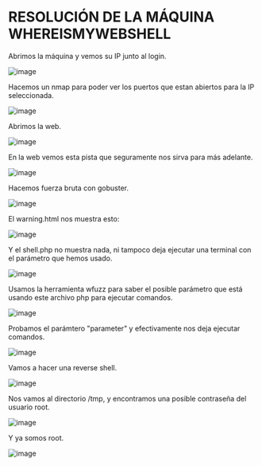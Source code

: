 # RESOLUCIÓN DE LA MÁQUINA WHEREISMYWEBSHELL

Abrimos la máquina y vemos su IP junto al login.

![image](https://github.com/user-attachments/assets/f4d2a3ca-b4b1-42d0-a34a-41e47ca0ff91)

Hacemos un nmap para poder ver los puertos que estan abiertos para la IP seleccionada.

![image](https://github.com/user-attachments/assets/c44804ee-0411-49e7-a5b9-cc38de7831b2)

Abrimos la web.

![image](https://github.com/user-attachments/assets/bf5fa61c-c955-4ac2-9844-683070164f66)

En la web vemos esta pista que seguramente nos sirva para más adelante.

![image](https://github.com/user-attachments/assets/1a12e700-68ae-4ad0-b563-9553fbf2484a)

Hacemos fuerza bruta con gobuster.

![image](https://github.com/user-attachments/assets/f87f8384-e2ad-424e-a0ae-2274b81d325a)

El warning.html nos muestra esto: 

![image](https://github.com/user-attachments/assets/f7b78e1d-2de3-4e05-adc3-e03f2d1ff6f9)

Y el shell.php no muestra nada, ni tampoco deja ejecutar una terminal con el parámetro que hemos usado.

![image](https://github.com/user-attachments/assets/0208544e-6c35-40c4-9110-64ec9e9b8c75)

Usamos la herramienta wfuzz para saber el posible parámetro que está usando este archivo php para ejecutar comandos.

![image](https://github.com/user-attachments/assets/8f046428-d10b-496a-8b7f-c27a231603c6)

Probamos el parámtero "parameter" y efectivamente nos deja ejecutar comandos.

![image](https://github.com/user-attachments/assets/4f4ae27b-5449-4646-9416-f681782cb33b)

Vamos a hacer una reverse shell.

![image](https://github.com/user-attachments/assets/1479661f-ef0f-40ca-936b-aed949a944d3)

Nos vamos al directorio /tmp, y encontramos una posible contraseña del usuario root.

![image](https://github.com/user-attachments/assets/8e32899e-6288-44d5-9e6d-909518a21236)

Y ya somos root.

![image](https://github.com/user-attachments/assets/1dbd48f4-5bb3-4b57-8974-37990aee953c)


